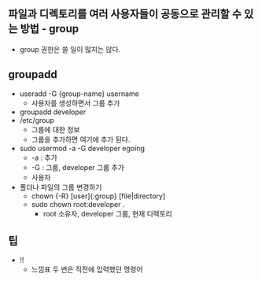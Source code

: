 ## 파일과 디렉토리를 여러 사용자들이 공동으로 관리할 수 있는 방법 - group
- group 권한은 쓸 일이 많지는 않다.

## groupadd
- useradd -G {group-name} username
  - 사용자를 생성하면서 그룹 추가
- groupadd developer
- /etc/group
  - 그룹에 대한 정보
  - 그룹을 추가하면 여기에 추가 된다.
- sudo usermod -a -G developer egoing
  - -a : 추가
  - -G : 그룹, developer 그룹 추가
  - 사용자
- 폴더나 파일의 그룹 변경하기
  - chown {-R} [user]{:group} [file|directory]
  - sudo chown root:developer .
    - root 소유자, developer 그룹, 현재 디렉토리 


## 팁
- !!
  - 느낌표 두 번은 직전에 입력했던 명령어